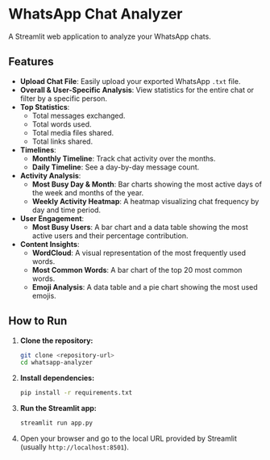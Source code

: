 # WhatsApp Chat Analyzer

A Streamlit web application to analyze your WhatsApp chats.

## Features

- **Upload Chat File**: Easily upload your exported WhatsApp `.txt` file.
- **Overall & User-Specific Analysis**: View statistics for the entire chat or filter by a specific person.
- **Top Statistics**:
  - Total messages exchanged.
  - Total words used.
  - Total media files shared.
  - Total links shared.
- **Timelines**:
  - **Monthly Timeline**: Track chat activity over the months.
  - **Daily Timeline**: See a day-by-day message count.
- **Activity Analysis**:
  - **Most Busy Day & Month**: Bar charts showing the most active days of the week and months of the year.
  - **Weekly Activity Heatmap**: A heatmap visualizing chat frequency by day and time period.
- **User Engagement**:
  - **Most Busy Users**: A bar chart and a data table showing the most active users and their percentage contribution.
- **Content Insights**:
  - **WordCloud**: A visual representation of the most frequently used words.
  - **Most Common Words**: A bar chart of the top 20 most common words.
  - **Emoji Analysis**: A data table and a pie chart showing the most used emojis.

## How to Run

1.  **Clone the repository:**
    ```bash
    git clone <repository-url>
    cd whatsapp-analyzer
    ```

2.  **Install dependencies:**
    ```bash
    pip install -r requirements.txt
    ```

3.  **Run the Streamlit app:**
    ```bash
    streamlit run app.py
    ```

4.  Open your browser and go to the local URL provided by Streamlit (usually `http://localhost:8501`).